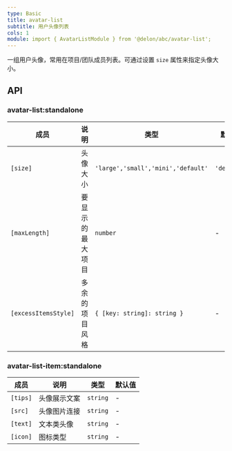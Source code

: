 ```yaml
---
type: Basic
title: avatar-list
subtitle: 用户头像列表
cols: 1
module: import { AvatarListModule } from '@delon/abc/avatar-list';
---
```


一组用户头像，常用在项目/团队成员列表。可通过设置 `size` 属性来指定头像大小。

## API

### avatar-list:standalone

| 成员 | 说明 | 类型 | 默认值 |
|----|----|----|-----|
| `[size]` | 头像大小 | `'large','small','mini','default'` | `'default'` |
| `[maxLength]` | 要显示的最大项目 | `number` | - |
| `[excessItemsStyle]` | 多余的项目风格 | `{ [key: string]: string }` | - |

### avatar-list-item:standalone

| 成员 | 说明 | 类型 | 默认值 |
|----|----|----|-----|
| `[tips]` | 头像展示文案 | `string` | - |
| `[src]` | 头像图片连接 | `string` | - |
| `[text]` | 文本类头像 | `string` | - |
| `[icon]` | 图标类型 | `string` | - |
